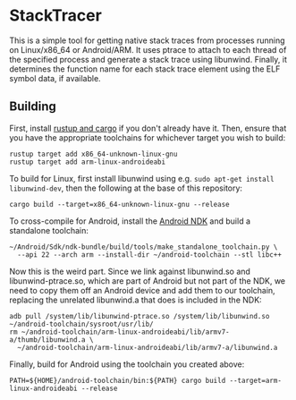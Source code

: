 # StackTracer
This is a simple tool for getting native stack traces from processes running on Linux/x86_64 or Android/ARM.  It uses ptrace to attach to each thread of the specified process and generate a stack trace using libunwind.  Finally, it determines the function name for each stack trace element using the ELF symbol data, if available.

## Building
First, install [rustup and cargo](http://rustup.rs) if you don't already have it.  Then, ensure that you have the appropriate toolchains for whichever target you wish to build:
```
rustup target add x86_64-unknown-linux-gnu
rustup target add arm-linux-androideabi
```

To build for Linux, first install libunwind using e.g. `sudo apt-get install libunwind-dev`, then the following at the base of this repository:
```
cargo build --target=x86_64-unknown-linux-gnu --release
```

To cross-compile for Android, install the [Android NDK](https://developer.android.com/ndk/downloads/) and build a standalone toolchain:

```
~/Android/Sdk/ndk-bundle/build/tools/make_standalone_toolchain.py \
  --api 22 --arch arm --install-dir ~/android-toolchain --stl libc++
```

Now this is the weird part.  Since we link against libunwind.so and libunwind-ptrace.so, which are part of Android but not part of the NDK, we need to copy them off an Android device and add them to our toolchain, replacing the unrelated libunwind.a that does is included in the NDK:

```
adb pull /system/lib/libunwind-ptrace.so /system/lib/libunwind.so ~/android-toolchain/sysroot/usr/lib/
rm ~/android-toolchain/arm-linux-androideabi/lib/armv7-a/thumb/libunwind.a \
  ~/android-toolchain/arm-linux-androideabi/lib/armv7-a/libunwind.a
```

Finally, build for Android using the toolchain you created above:
```
PATH=${HOME}/android-toolchain/bin:${PATH} cargo build --target=arm-linux-androideabi --release
```
